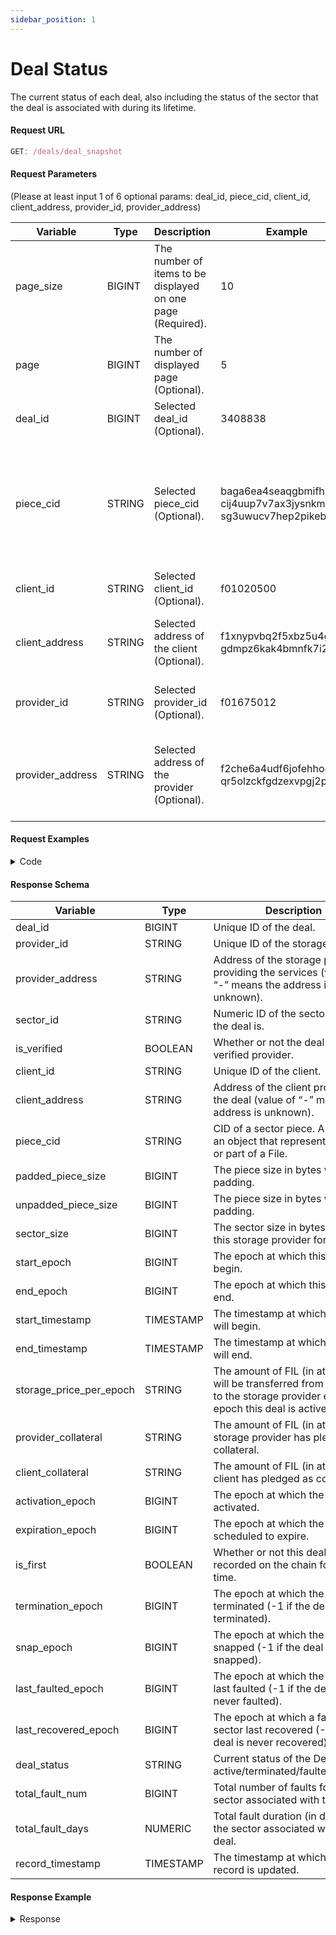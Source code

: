 ```yaml
---
sidebar_position: 1
---
```

# Deal Status

The current status of each deal, also including the status of the sector that the deal is associated with during its lifetime.

#### Request URL

```js
GET: /deals/deal_snapshot
```

#### Request Parameters
(Please at least input 1 of 6 optional params: deal_id, piece_cid, client_id, client_address, provider_id, provider_address)

| **Variable** | **Type** | **Description**  | **Example** | **Default**                  |
| ------------ | -------- | ---------------- | ----------- | ---------------------------- |
| page_size     | BIGINT   | The number of items to be displayed on one page (Required).  | 10  | / |
| page | BIGINT | The number of displayed page (Optional). | 5 | 0 |
| deal_id | BIGINT | Selected deal_id (Optional). | 3408838 | Unique ID of the deal. |
| piece_cid | STRING | Selected piece_cid (Optional). | baga6ea4seaqgbmifhs63 cij4uup7v7ax3jysnkmnd5fe sg3uwucv7hep2pikebq | CID of a sector piece. A Piece is an object that represents a whole or part of a File. |
| client_id | STRING | Selected client_id (Optional). | f01020500 | Unique ID of the client. |
| client_address | STRING | Selected address of the client (Optional). | f1xnypvbq2f5xbz5u4gzr gdmpz6kak4bmnfk7i2vq | Address of the client proposing the deal. |
| provider_id | STRING | Selected provider_id (Optional). | f01675012 | Unique ID of the storage provider. |
| provider_address | STRING | Selected address of the provider (Optional). | f2che6a4udf6jofehho4 qr5olzckfgdzexvpgj2pi | Address of the storage provider providing the services. |



#### Request Examples

<details><summary>Code</summary>
<div>


import Tabs from '@theme/Tabs';
import TabItem from '@theme/TabItem';

<Tabs
  groupId="language"
  defaultValue="Python"
  values={[
    { label: 'Python', value: 'Python' },
    { label: 'GO', value: 'GO' },
    { label: 'NodeJS', value: 'NodeJS' },
    { label: 'cURL', value: 'cURL' }
  ]
}>

<TabItem value="Python">

```python
import requests

url = "https://api.spacescope.io/v2/deals/deal_snapshot?deal_id=3408838"

payload={}
headers = {
  'authorization': 'Bearer ghp_xJtTSVcNRJINLWMmfDangcIFCjqPUNZenoVe'
}

response = requests.request("GET", url, headers=headers, data=payload)

print(response.text)

```

</TabItem>

<TabItem value="GO">

```go
package main
import (
  "fmt"
  "net/http"
  "io/ioutil"
)
func main() {
  url := "https://api.spacescope.io/v2/deals/deal_snapshot?deal_id=3408838"
  method := "GET"
  client := &http.Client {
  }
  req, err := http.NewRequest(method, url, nil)
  if err != nil {
    fmt.Println(err)
    return
  }
  req.Header.Add("authorization", "Bearer ghp_xJtTSVcNRJINLWMmfDangcIFCjqPUNZenoVe")
  res, err := client.Do(req)
  if err != nil {
    fmt.Println(err)
    return
  }
  defer res.Body.Close()

  body, err := ioutil.ReadAll(res.Body)
  if err != nil {
    fmt.Println(err)
    return
  }
  fmt.Println(string(body))
}
```

</TabItem>

<TabItem value="NodeJS">

```js
var request = require('request');
var options = {
  'method': 'GET',
  'url': 'https://api.spacescope.io/v2/deals/deal_snapshot?deal_id=3408838',
  'headers': {
    'authorization': 'Bearer ghp_xJtTSVcNRJINLWMmfDangcIFCjqPUNZenoVe'
  }
};
request(options, function (error, response) {
  if (error) throw new Error(error);
  console.log(response.body);
});
```

</TabItem>
<TabItem value="cURL">

```curl
curl --location --request GET 'https://api.spacescope.io/v2/deals/deal_snapshot?deal_id=3408838' \
--header 'authorization: Bearer ghp_xJtTSVcNRJINLWMmfDangcIFCjqPUNZenoVe'
```

</TabItem>
</Tabs>

</div>
</details>


#### Response Schema

| **Variable**                   | **Type** | **Description**                                                                                                                                    |
| ------------------------------ | -------- | -------------------------------------------------------------------------------------------------------------------------------------------------- |
| deal_id           | BIGINT  | Unique ID of the deal.  |
| provider_id          | STRING  | Unique ID of the storage provider.                                                                                        |
| provider_address             | STRING  | Address of the storage provider providing the services (value of “-” means the address is unknown). |
| sector_id | STRING | Numeric ID of the sector where the deal is. |
| is_verified | BOOLEAN | Whether or not the deal is with a verified provider. |
| client_id | STRING | Unique ID of the client. |
| client_address | STRING | Address of the client proposing the deal (value of “-” means the address is unknown). |
| piece_cid | STRING | CID of a sector piece. A Piece is an object that represents a whole or part of a File. |
| padded_piece_size | BIGINT | The piece size in bytes with padding. |
| unpadded_piece_size | BIGINT | The piece size in bytes without padding. |
| sector_size | BIGINT | The sector size in bytes used by this storage provider for the deal. |
| start_epoch | BIGINT | The epoch at which this deal will begin. |
| end_epoch | BIGINT | The epoch at which this deal will end. |
| start_timestamp | TIMESTAMP | The timestamp at which this deal will begin. |
| end_timestamp | TIMESTAMP | The timestamp at which this deal will end. |
| storage_price_per_epoch | STRING | The amount of FIL (in attoFIL) that will be transferred from the client to the storage provider every epoch this deal is active for. |
| provider_collateral | STRING | The amount of FIL (in attoFIL) the storage provider has pledged as collateral. |
| client_collateral | STRING | The amount of FIL (in attoFIL) the client has pledged as collateral. |
| activation_epoch | BIGINT | The epoch at which the sector is activated. |
| expiration_epoch | BIGINT | The epoch at which the sector is scheduled to expire. |
| is_first | BOOLEAN | Whether or not this deal is recorded on the chain for the first time. |
| termination_epoch | BIGINT | The epoch at which the sector is terminated (-1 if the deal is never terminated). |
| snap_epoch | BIGINT | The epoch at which the sector is snapped (-1 if the deal is never snapped). |
| last_faulted_epoch | BIGINT | The epoch at which the sector last faulted (-1 if the deal is never faulted). |
| last_recovered_epoch | BIGINT | The epoch at which a faulted sector last recovered (-1 if the deal is never recovered). |
| deal_status | STRING | Current status of the Deal: active/terminated/faulted/expired. |
| total_fault_num | BIGINT | Total number of faults for the sector associated with this deal. |
| total_fault_days | NUMERIC | Total fault duration (in days) for the sector associated with this deal. |
| record_timestamp | TIMESTAMP | The timestamp at which this record is updated. |

#### Response Example

<details><summary>Response</summary>
<div>

```Json
{
   "request_id": "46bd7a2e-cc8e-4001-8595-1c699dba7108#171350",
   "code": 0,
   "message": "success.",
   "data": [
       {
           "deal_id": 3408838,
           "provider_id": "f01675012",
           "provider_address": "f2che6a4udf6jofehho4qr5olzckfgdzexvpgj2pi",
           "sector_id": "2349",
           "is_verified": true,
           "client_id": "f01020500",
           "client_address": "f1xnypvbq2f5xbz5u4gzrgdmpz6kak4bmnfk7i2vq",
           "piece_cid": "baga6ea4seaqgbmifhs63cij4uup7v7ax3jysnkmnd5fesg3uwucv7hep2pikebq",
           "padded_piece_size": 34359738368,
           "unpadded_piece_size": 34091302912,
           "sector_size": 34359738368,
           "start_epoch": 1482707,
           "end_epoch": 3023507,
           "start_timestamp": "2022-01-21T17:53:30Z",
           "end_timestamp": "2023-07-10T17:53:30Z",
           "storage_price_per_epoch": "0",
           "provider_collateral": "5041200106022921",
           "client_collateral": "0",
           "activation_epoch": 1469095,
           "expiration_epoch": 3023507,
           "is_first": false,
           "termination_epoch": -1,
           "snap_epoch": -1,
           "last_faulted_epoch": -1,
           "last_recovered_epoch": -1,
           "deal_status": "active",
           "total_fault_num": 0,
           "total_fault_days": 0,
           "record_timestamp": "2022-11-23T06:11:46.614Z"
       }
   ]
}
```
</div>
</details>
